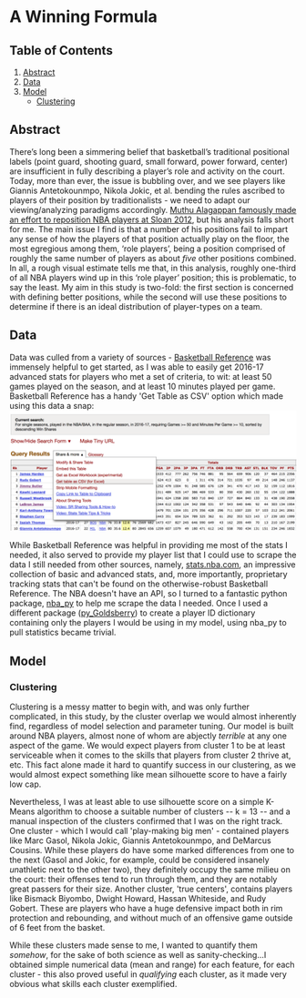   
# A Winning Formula    

## Table of Contents  
1. [Abstract](#abstract)  
2. [Data](#data)  
3. [Model](#model)
    * [Clustering](#clustering)
    

  
## Abstract

There’s long been a simmering belief that basketball’s traditional positional labels
(point guard, shooting guard, small forward, power forward, center) are insufficient in
fully describing a player’s role and activity on the court. Today, more than ever, the
issue is bubbling over, and we see players like Giannis Antetokounmpo, Nikola Jokic, et
al. bending the rules ascribed to players of their position by traditionalists - we need to
adapt our viewing/analyzing paradigms accordingly. [Muthu Alagappan famously made
an effort to reposition NBA players at Sloan 2012](http://www.sloansportsconference.com/wp-content/uploads/2012/03/Alagappan-Muthu-EOSMarch2012PPT.pdf), but his analysis falls short for me.
The main issue I find is that a number of his positions fail to impart any sense of how
the players of that position actually play on the floor, the most egregious among them,
‘role players’, being a position comprised of roughly the same number of players as
about *five* other positions combined. In all, a rough visual estimate tells me that, in this
analysis, roughly one-third of all NBA players wind up in this ‘role player’ position; this
is problematic, to say the least.
My aim in this study is two-fold: the first section is concerned with defining better
positions, while the second will use these positions to determine if there is an ideal
distribution of player-types on a team.
  
  
## Data
  
Data was culled from a variety of sources - [Basketball Reference](http://basketball-reference.com) was immensely helpful to get started, as I was able to easily get 2016-17 advanced stats for players who met a set of criteria, to wit: at least 50 games played on the season, and at least 10 minutes played per game.  Basketball Reference has a handy 'Get Table as CSV' option which made using this data a snap: 
![basketball reference](https://github.com/tilla232/dsi_capstone/blob/master/img/Screen%20Shot%202017-06-08%20at%2011.51.07%20AM.png?raw=true)  
  
 While Basketball Reference was helpful in providing me most of the stats I needed, it also served to provide my player list that I could use to scrape the data I still needed from other sources, namely, [stats.nba.com](http://stats.nba.com), an impressive collection of basic and advanced stats, and, more importantly, proprietary tracking stats that can't be found on the otherwise-robust Basketball Reference.  The NBA doesn't have an API, so I turned to a fantastic python package, [nba_py](https://github.com/seemethere/nba_py) to help me scrape the data I needed.  Once I used a different package ([py_Goldsberry](https://github.com/bradleyfay/py-Goldsberry)) to create a player ID dictionary containing only the players I would be using in my model, using nba_py to pull statistics became trivial.  
   
## Model  
### Clustering
Clustering is a messy matter to begin with, and was only further complicated, in this study, by the cluster overlap we would almost inherently find, regardless of model selection and parameter tuning.  Our model is built around NBA players, almost none of whom are abjectly *terrible* at any one aspect of the game.  We would expect players from cluster 1 to be at least serviceable when it comes to the skills that players from cluster 2 thrive at, etc.  This fact alone made it hard to quantify success in our clustering, as we would almost expect something like mean silhouette score to have a fairly low cap.  
  
Nevertheless, I was at least able to use silhouette score on a simple K-Means algorithm to choose a suitable number of clusters -- k = 13 -- and a manual inspection of the clusters confirmed that I was on the right track.  One cluster - which I would call 'play-making big men' - contained players like Marc Gasol, Nikola Jokic, Giannis Antetokounmpo, and DeMarcus Cousins.  While these players do have some marked differences from one to the next (Gasol and Jokic, for example, could be considered insanely *un*athletic next to the other two), they definitely occupy the same milieu on the court: their offenses tend to run through them, and they are notably great passers for their size.  Another cluster, 'true centers', contains players like Bismack Biyombo, Dwight Howard, Hassan Whiteside, and Rudy Gobert.  These are players who have a huge defensive impact both in rim protection and rebounding, and without much of an offensive game outside of 6 feet from the basket.  

While these clusters made sense to me, I wanted to quantify them *somehow*, for the sake of both science as well as sanity-checking...I obtained simple numerical data (mean and range) for each feature, for each cluster - this also proved useful in *qualifying* each cluster, as it made very obvious what skills each cluster exemplified.
